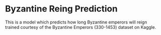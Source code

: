 # Byzantine Reing Prediction

This is a model which predicts how long Byzantine emperors will reign trained courtesy of the Byzantine Emperors (330-1453) dataset on Kaggle.
